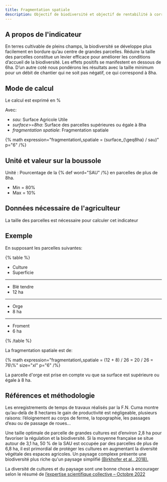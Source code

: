 ```yaml
---
title: Fragmentation spatiale
description: Objectif de biodiversité et objectif de rentabilité à correler
---
```


## A propos de l'indicateur

En terres cultivable de pleins champs, la biodiversité se développe plus facilement en bordure qu’au centre de grandes parcelles. Réduire la taille des parcelles constitue un levier efficace pour améliorer les conditions d’accueil de la biodiversité. Les effets positifs se manifestent en dessous de 6ha. D’un autre coté nous pondérons les résultats avec la taille minimum pour un débit de chantier qui ne soit pas négatif, ce qui correspond à 8ha.

## Mode de calcul

Le calcul est exprimé en %

Avec:

- _sau_: Surface Agricole Utile
- _surface_>=_8ha_: Surface des parcelles supérieures ou égale à 8ha
- _fragmentation_ _spatiale_: Fragmentation spatiale

{% math expression="fragmentation\\,spatiale = (surface_{\\geq8ha} / sau)" p="6" /%}

## Unité et valeur sur la boussole

Unité : Pourcentage de la {% def word="SAU" /%} en parcelles de plus de 8ha.

- Min = 80% 
- Max = 10%

## Données nécessaire de l'agriculteur

La taille des parcelles est nécessaire pour calculer cet indicateur

## Exemple

En supposant les parcelles suivantes:

{% table %}

- Culture
- Superficie

---

- Blé tendre
- 12 ha

---

- Orge
- 8 ha

---

- Froment
- 6 ha

{% /table %}

La fragmentation spatiale est de:

{% math expression="fragmentation\\,spatiale = (12 + 8) / 26 = 20 / 26 = 76\\%" size="xl" p="6" /%}

La parcelle d'orge est prise en compte vu que sa surface est supérieure ou égale à 8 ha.

## Références et méthodologie

Les enregistrements de temps de travaux réalisés par la F.N. Cuma montre qu’au-delà de 8 hectares le gain de productivité est négligeable, plusieurs raisons: l’éloignement au corps de ferme, la topographie, les passages d’eau ou de passage de roues…

Une taille optimale de parcelle de grandes cultures est d’environ 2,8 ha pour favoriser la régulation et la biodiversité. Si la moyenne française se situe autour de 3,1 ha, 50 % de la SAU est occupée par des parcelles de plus de 6,8 ha, il est primordial de protéger les cultures en augmentant la diversité végétale des espaces agricoles. Un paysage complexe présente une biodiversité plus riche qu'un paysage simplifié [(Birkhofer et al., 2018).](/references/Birkhofer-2018.pdf)

La diversité de cultures et du paysage sont une bonne chose à encourager selon le résumé de [l’expertise scientifique collective – Octobre 2022](https://oatao.univ-toulouse.fr/16331/1/LeRoux_16331.pdf)
